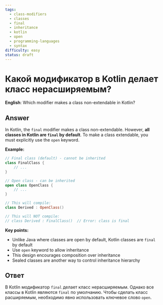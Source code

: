 ```yaml
---
tags:
  - class-modifiers
  - classes
  - final
  - inheritance
  - kotlin
  - open
  - programming-languages
  - syntax
difficulty: easy
status: draft
---
```


# Какой модификатор в Kotlin делает класс нерасширяемым?

**English**: Which modifier makes a class non-extendable in Kotlin?

## Answer

In Kotlin, the `final` modifier makes a class non-extendable. However, **all classes in Kotlin are `final` by default**. To make a class extendable, you must explicitly use the `open` keyword.

**Example:**
```kotlin
// Final class (default) - cannot be inherited
class FinalClass {
    // ...
}

// Open class - can be inherited
open class OpenClass {
    // ...
}

// This will compile:
class Derived : OpenClass()

// This will NOT compile:
// class Derived : FinalClass()  // Error: class is final
```

**Key points:**
- Unlike Java where classes are open by default, Kotlin classes are `final` by default
- Use `open` keyword to allow inheritance
- This design encourages composition over inheritance
- Sealed classes are another way to control inheritance hierarchy

## Ответ

В Kotlin модификатор `final` делает класс нерасширяемым. Однако все классы в Kotlin являются `final` по умолчанию. Чтобы сделать класс расширяемым, необходимо явно использовать ключевое слово `open`.

